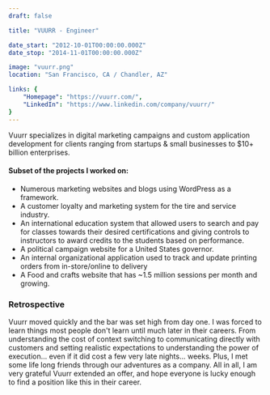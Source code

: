 ```yaml
---
draft: false

title: "VUURR - Engineer"

date_start: "2012-10-01T00:00:00.000Z"
date_stop: "2014-11-01T00:00:00.000Z"

image: "vuurr.png"
location: "San Francisco, CA / Chandler, AZ"

links: {
	"Homepage": "https://vuurr.com/",
	"LinkedIn": "https://www.linkedin.com/company/vuurr/"
}
---
```


Vuurr specializes in digital marketing campaigns and custom application development for clients ranging from startups & small businesses to $10+ billion enterprises.

#### Subset of the projects I worked on:
* Numerous marketing websites and blogs using WordPress as a framework.
* A customer loyalty and marketing system for the tire and service industry.
* An international education system that allowed users to search and pay for classes towards their desired certifications and giving controls to instructors to award credits to the students based on performance.
* A political campaign website for a United States governor.
* An internal organizational application used to track and update printing orders from in-store/online to delivery
* A Food and crafts website that has ~1.5 million sessions per month and growing.

### Retrospective

Vuurr moved quickly and the bar was set high from day one. I was forced to learn things most people don't learn until much later in their careers.  From understanding the cost of context switching to communicating directly with customers and setting realistic expectations to understanding the power of execution... even if it did cost a few very late nights... weeks.  Plus, I met some life long friends through our adventures as a company. All in all, I am very grateful Vuurr extended an offer, and hope everyone is lucky enough to find a position like this in their career.
